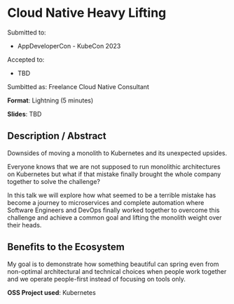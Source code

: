 # Cloud Native Heavy Lifting

Submitted to:
- AppDeveloperCon - KubeCon 2023

Accepted to: 
- TBD

Sumbitted as: Freelance Cloud Native Consultant

**Format**: Lightning (5 minutes)

**Slides**: TBD

## Description / Abstract

Downsides of moving a monolith to Kubernetes and its unexpected upsides.

Everyone knows that we are not supposed to run monolithic architectures on Kubernetes but what if that mistake finally brought the whole company together to solve the challenge?

In this talk we will explore how what seemed to be a terrible mistake has become a journey to microservices and complete automation where Software Engineers and DevOps finally worked together to overcome this challenge and achieve a common goal and lifting the monolith weight over their heads.


## Benefits to the Ecosystem

My goal is to demonstrate how something beautiful can spring even from non-optimal architectural and technical choices when people work together and we operate people-first instead of focusing on tools only.

**OSS Project used**: Kubernetes

